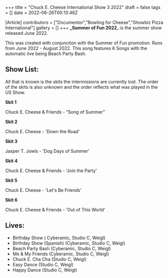 +++
title = "Chuck E. Cheese International Show 3 2022"
draft = false
tags = []
date = 2022-06-26T00:13:46Z

[Article]
contributors = ["Documentor","Bowling for Cheese","Showbiz Pizza International"]
gallery = []
+++
**_Summer of Fun 2022**_ is the summer show released June 2022.

This was created with conjunction with the Summer of Fun promotion. Runs from June 2022 - August 2022. This song features 6 Songs with the automatic live being Beach Party Bash.

## Show List: ##
All that is known is the skits the intermissions are currently lost. The order of the skits is also unknown and the order reflects what was played in the US Show.

**Skit 1** 

Chuck E. Cheese & Friends - “Song of Summer”

**Skit 2** 

Chuck E. Cheese - 'Down the Road'

**Skit 3** 

Jasper T. Jowls - 'Dog Days of Summer'

**Skit 4**

Chuck E. Cheese & Friends - 'Join the Party'

**Skit 5**

Chuck E. Cheese - 'Let's Be Friends'

**Skit 6**

Chuck E. Cheese & Friends - 'Out of This World'

## Lives: ##

* Birthday Show ( Cyberamic, Studio C, Weigl)
* Birthday Show (Spanish) (Cyberamic, Studio C, Weigl)
* Beach Party Bash (Cyberamic, Studio C, Weigl)
* Me & My Friends (Cyberamic, Studio C, Weigl)
* Chuck E. Cha Cha (Studio C, Weigl)
* Easy Dance (Studio C, Weigl)
* Happy Dance (Studio C, Weigl)
